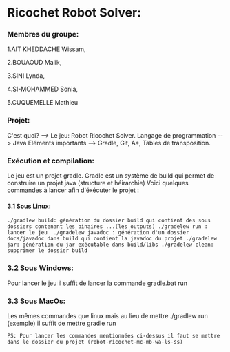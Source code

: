 # Ricochet Robot Solver:

### Membres du groupe:

  1.AIT KHEDDACHE Wissam,
  
  2.BOUAOUD Malik,
  
  3.SINI Lynda,
  
  4.SI-MOHAMMED Sonia,
  
  5.CUQUEMELLE Mathieu

### Projet:
C'est quoi? --> Le jeu: Robot Ricochet Solver.
Langage de programmation --> Java 
Eléments importants --> Gradle, Git, A*, Tables de transposition.

### Exécution et compilation:
  Le jeu est un projet gradle. Gradle est un système de build qui permet de construire un projet java (structure et héirarchie)
  Voici quelques commandes à lancer afin d'éxécuter le projet :

  #### 3.1 Sous Linux:
``
  ./gradlew build: génération du dossier build qui contient des sous dossiers contenant les binaires ...(les outputs)
  ./gradelew run : lancer le jeu 
  ./gradelew javadoc : génération d'un dossier docs/javadoc dans build qui contient la javadoc du projet
  ./gradelew jar: génération du jar exécutable dans build/libs
  ./gradelew clean: supprimer le dossier build
  ``

  ### 3.2 Sous Windows:
   Pour lancer le jeu il suffit de lancer la commande gradle.bat run

 ### 3.3 Sous MacOs:
  Les mêmes commandes que linux mais au lieu de mettre ./gradlew run (exemple) il suffit de mettre gradle run

 ``PS: Pour lancer les commandes mentionnées ci-dessus il faut se mettre dans le dossier du projet (robot-ricochet-mc-mb-wa-ls-ss)``
